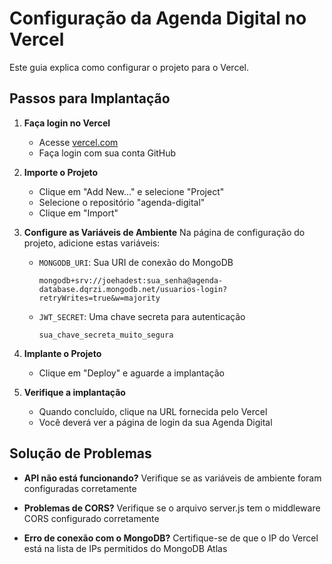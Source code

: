 # Configuração da Agenda Digital no Vercel

Este guia explica como configurar o projeto para o Vercel.

## Passos para Implantação

1. **Faça login no Vercel**
   - Acesse [vercel.com](https://vercel.com)
   - Faça login com sua conta GitHub

2. **Importe o Projeto**
   - Clique em "Add New..." e selecione "Project"
   - Selecione o repositório "agenda-digital"
   - Clique em "Import"

3. **Configure as Variáveis de Ambiente**
   Na página de configuração do projeto, adicione estas variáveis:

   - `MONGODB_URI`: Sua URI de conexão do MongoDB
     ```
     mongodb+srv://joehadest:sua_senha@agenda-database.dqrzi.mongodb.net/usuarios-login?retryWrites=true&w=majority
     ```
   
   - `JWT_SECRET`: Uma chave secreta para autenticação
     ```
     sua_chave_secreta_muito_segura
     ```

4. **Implante o Projeto**
   - Clique em "Deploy" e aguarde a implantação

5. **Verifique a implantação**
   - Quando concluído, clique na URL fornecida pelo Vercel
   - Você deverá ver a página de login da sua Agenda Digital

## Solução de Problemas

- **API não está funcionando?**
  Verifique se as variáveis de ambiente foram configuradas corretamente

- **Problemas de CORS?**
  Verifique se o arquivo server.js tem o middleware CORS configurado corretamente

- **Erro de conexão com o MongoDB?**
  Certifique-se de que o IP do Vercel está na lista de IPs permitidos do MongoDB Atlas
